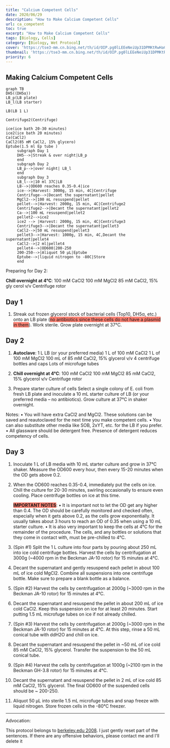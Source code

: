 ```yaml
---
title: "Calcium Competent Cells"
date: 2020/06/29
description: "How to Make Calcium Competent Cells"
url: ca_competent
toc: true
excerpt: "How to Make Calcium Competent Cells"
tags: [Biology, Cells]
category: [Biology, Wet Protocol]
cover: 'https://tse3-mm.cn.bing.net/th/id/OIP.pg0lLEEeNeiUp31DPMKtRwHaCY'
thumbnail: 'https://tse3-mm.cn.bing.net/th/id/OIP.pg0lLEEeNeiUp31DPMKtRwHaCY'
priority: 6
---
```


## Making Calcium Competent Cells

```mermaid
graph TB
DH5((DH5α))
LB_p(LB plate)
LB_l(LB starter)

LB(LB 1 L)

Centrifuge2(Centrifuge)

ice(ice bath 20-30 minutes)
ice2(ice bath 20 minutes)
Ca(CaCl2)
CaCl2(85 mM CaCl2, 15% glycero)
Eptube(1.5 ml Ep tube )
     subgraph Day 1
     DH5-->|Streak & over night|LB_p
     end
     subgraph Day 2
     LB_p-->|over night| LB_l
     end
     subgraph Day 3
     LB_l-->|10 ml 37C|LB
     LB-->|OD600 reaches 0.35-0.4|ice
     ice-->|Harvest: 3000g, 15 min, 4C|Centrifuge
     Centrifuge-->|Decant the supernatant|pellet
     MgCl2-->|100 mL resuspend|pellet
     pellet-->|Harvest: 2000g, 15 min, 4C|Centrifuge2
     Centrifuge2-->|Decant the supernatant|pellet2
     Ca-->|100 mL resuspend|pellet2
     pellet2-->ice2
     ice2 --> |Harvest: 2000g, 15 min, 4C|Centrifuge3
     Centrifuge3-->|Decant the supernatant|pellet3
     CaCl2-->|50 mL resuspend|pellet3
     pellet3-->|Harvest: 1000g, 15 min, 4C,Decant the supernatant|pellet4
     CaCl2-->|2 ml|pellet4
     pellet4-->|OD600|200-250
     200-250-->|Aliquot 50 μL|Eptube
     Eptube-->|liquid nitrogen to -80C|Store
     end
```
Preparing for Day 2:

**Chill overnight at 4°C**:
100 mM CaCl2
100 mM MgCl2
85 mM CaCl2, 15% gly  cerol v/v
Centrifuge rotor  


## Day 1

1. Streak out frozen glycerol stock of bacterial cells (Top10, DH5α, etc.) onto an LB plate (<span style="background:salmon">no antibiotics since these cells do not have a plasmid in them</span>). Work sterile. Grow plate overnight at 37°C.



## Day 2
1. **Autoclave**:
1 L LB (or your preferred media)
1 L of 100 mM CaCl2
1 L of 100 mM MgCl2
100 mL of 85 mM CaCl2, 15% glycerol v/v
4 centrifuge bottles and caps
Lots of microfuge tubes

2. **Chill overnight at 4°C**:
100 mM CaCl2
100 mM MgCl2
85 mM CaCl2, 15% glycerol v/v
Centrifuge rotor

3. Prepare starter culture of cells
Select a single colony of E. coli from fresh LB plate and inoculate a 10 mL starter culture of LB (or your preferred media – no antibiotics). Grow culture at 37°C in shaker overnight.

Notes:
• You will have extra CaCl2 and MgCl2. These solutions can be saved and reautoclaved for the next time you make competent cells.
• You can also substitute other media like SOB, 2xYT, etc. for the LB if you prefer.
• All glassware should be detergent free. Presence of detergent reduces
competency of cells.

## Day 3
1. Inoculate 1 L of LB media with 10 mL starter culture and grow in 37°C shaker. Measure the OD600 every hour, then every 15-20 minutes when the OD gets above 0.2.

2. When the OD600 reaches 0.35-0.4, immediately put the cells on ice. Chill the culture for 20-30 minutes, swirling occasionally to ensure even cooling. Place centrifuge bottles on ice at this time.

    <span style="background:salmon">**IMPORTANT NOTES**</span>:
    • It is important not to let the OD get any higher than 0.4. The OD should be carefully monitored and checked often, especially when it gets above 0.2, as the cells grow exponentially. It usually takes about 3 hours to reach an OD of 0.35 when using a 10 mL starter culture.
    • It is also very important to keep the cells at 4°C for the remainder of the procedure. The cells, and any bottles or solutions that they come in contact with, must be pre-chilled to 4°C.

3. (Spin #1) Split the 1 L culture into four parts by pouring about 250 mL into ice cold centrifuge bottles. Harvest the cells by centrifugation at 3000g (~4000 rpm in the Beckman JA-10 rotor) for 15 minutes at 4°C.
4. Decant the supernatant and gently resuspend each pellet in about 100 mL of ice cold MgCl2. Combine all suspensions into one centrifuge bottle. Make sure to prepare a blank bottle as a balance.
5. (Spin #2) Harvest the cells by centrifugation at 2000g (~3000 rpm in the Beckman JA-10 rotor) for 15 minutes at 4°C.
6. Decant the supernatant and resuspend the pellet in about 200 mL of ice cold CaCl2. Keep this suspension on ice for at least 20 minutes. Start putting 1.5 mL microfuge tubes on ice if not already chilled.
7. (Spin #3) Harvest the cells by centrifugation at 2000g (~3000 rpm in the Beckman JA-10 rotor) for 15 minutes at 4°C. At this step, rinse a 50 mL conical tube with ddH2O and chill on ice.
8. Decant the supernatant and resuspend the pellet in ~50 mL of ice cold 85 mM CaCl2, 15% glycerol. Transfer the suspension to the 50 mL conical tube.
9. (Spin #4) Harvest the cells by centrifugation at 1000g (~2100 rpm in the Beckman GH-3.8 rotor) for 15 minutes at 4°C.
10. Decant the supernatant and resuspend the pellet in 2 mL of ice cold 85 mM CaCl2, 15% glycerol. The final OD600 of the suspended cells should be ~ 200-250.
11. Aliquot 50 μL into sterile 1.5 mL microfuge tubes and snap freeze with liquid nitrogen. Store frozen cells in the -80°C freezer.


---
Advocation:

This protocol belongs to [berkeley.edu 2008](http://mcb.berkeley.edu/labs/krantz/protocols/calcium_comp_cells.pdf). I just gently reset part of the sentences.
If there are any offensive behaviors, please contact <a mailto="a591465908@outlook.com">me</a> and I'll delete it
